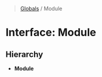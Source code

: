 > [Globals](https://github.com/FranckFreiburger/vue3-sfc-loader/docs/globals.md) / Module

# Interface: Module

## Hierarchy

* **Module**
